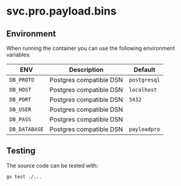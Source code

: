 # svc.pro.payload.bins

## Environment

When running the container you can use the following environment variables:

| ENV             | Description                           | Default
| --------------- | ------------------------------------- | -------
| `DB_PROTO`      | Postgres compatible DSN               | `postgresql`
| `DB_HOST`       | Postgres compatible DSN               | `localhost`
| `DB_PORT`       | Postgres compatible DSN               | `5432`
| `DB_USER`       | Postgres compatible DSN               |
| `DB_PASS`       | Postgres compatible DSN               |
| `DB_DATABASE`   | Postgres compatible DSN               | `payloadpro`

## Testing

The source code can be tested with:

```
go test ./...
``` 

